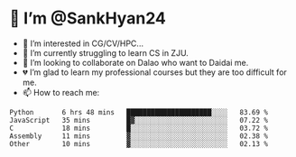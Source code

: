 # 👋 I’m @SankHyan24

- 👀 I’m interested in CG/CV/HPC...
- 🌱 I’m currently struggling to learn CS in ZJU.
- 💞️ I’m looking to collaborate on Dalao who want to Daidai me.
- 💔 I’m glad to learn my professional courses but they are too difficult for me.
- 📫 How to reach me:


<!---
SankHyan24/SankHyan24 is a ✨ special ✨ repository because its `README.md` (this file) appears on your GitHub profile.
You can click the Preview link to take a look at your changes.
--->
<!--START_SECTION:waka-->

```text
Python       6 hrs 48 mins   █████████████████████░░░░   83.69 %
JavaScript   35 mins         █▓░░░░░░░░░░░░░░░░░░░░░░░   07.22 %
C            18 mins         █░░░░░░░░░░░░░░░░░░░░░░░░   03.72 %
Assembly     11 mins         ▓░░░░░░░░░░░░░░░░░░░░░░░░   02.38 %
Other        10 mins         ▓░░░░░░░░░░░░░░░░░░░░░░░░   02.13 %
```

<!--END_SECTION:waka-->
